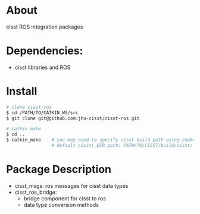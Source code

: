 # About
cisst ROS integration packages 

# Dependencies:
 * cisst libraries and ROS 
 
# Install

```sh
# clone cisst-ros 
$ cd /PATH/TO/CATKIN_WS/src  
$ git clone git@github.com:jhu-cisst/cisst-ros.git

# catkin make 
$ cd ..
$ catkin_make    # you may need to specify cisst build path using cmake 
                 # default cisst\_DIR path: PATH/TO/CISST/build/cisst/

```

# Package Description
* cisst_msgs: ros messages for cisst data types
* cisst_ros_bridge:
   * bridge component for cisst to ros
   * data type conversion methods 
